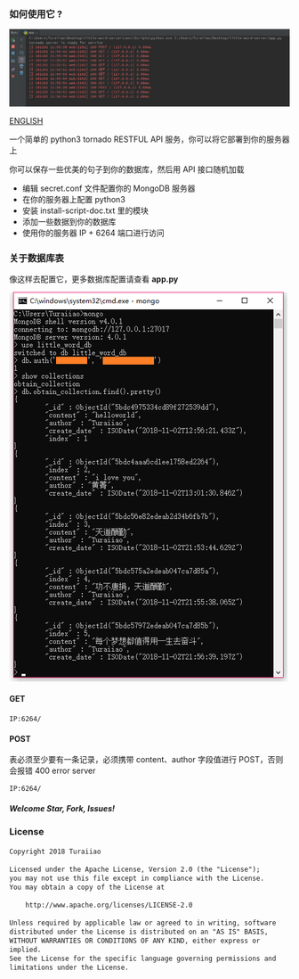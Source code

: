 ### 如何使用它 ?

![](https://github.com/Turaiiao/little_word_server/blob/master/201811022203331.png)

[ENGLISH](https://github.com/Turaiiao/little_word_server/blob/master/README.md)

一个简单的 python3 tornado RESTFUL API 服务，你可以将它部署到你的服务器上

你可以保存一些优美的句子到你的数据库，然后用 API 接口随机加载

- 编辑 secret.conf 文件配置你的 MongoDB 服务器
- 在你的服务器上配置 python3
- 安装 install-script-doc.txt 里的模块
- 添加一些数据到你的数据库
- 使用你的服务器 IP + 6264 端口进行访问

### 关于数据库表

像这样去配置它，更多数据库配置请查看 **app.py**

![](https://github.com/Turaiiao/little_word_server/blob/master/20181102224119.png)

#### GET
```
IP:6264/
```

#### POST
表必须至少要有一条记录，必须携带 content、author 字段值进行 POST，否则会报错 400 error server
```
IP:6264/
```

##### Welcome Star, Fork, Issues!

### License
```
Copyright 2018 Turaiiao

Licensed under the Apache License, Version 2.0 (the "License");
you may not use this file except in compliance with the License.
You may obtain a copy of the License at

    http://www.apache.org/licenses/LICENSE-2.0

Unless required by applicable law or agreed to in writing, software
distributed under the License is distributed on an "AS IS" BASIS,
WITHOUT WARRANTIES OR CONDITIONS OF ANY KIND, either express or implied.
See the License for the specific language governing permissions and
limitations under the License.
```
